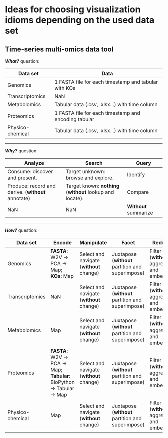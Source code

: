 # Ideas for choosing visualization idioms depending on the used data set
## Time-series multi-omics data tool


***What?*** question:

Data set         | Data                                                 
---|---
Genomics         | 1 FASTA file for each timestamp and tabular with KOs 
Transcriptomics  | NaN                                                  
Metabolomics     | Tabular data (.csv, .xlsx...) with time column       
Proteomics       | 1 FASTA file for each timestamp and encoding tabular 
Physico-chemical | Tabular data (.csv, .xlsx...) with time column       

---
***Why?*** question:

Analyze                                        | Search                              | Query      
---|---|---
Consume: discover and present.                 | Target unknown: browse and explore. | Identify
Produce: record and derive. (**without** annotate) | Target known: **nothing** (**without** lookup and locate).      | Compare
NaN										    	| NaN					 | **Without** summarize

---
***How?*** question:

Data set         | Encode                                               | Manipulate                        | Facet                     | Reduce
---|---|---|---|---
Genomics         | **FASTA**: W2V -> PCA -> Map; **KOs**: Map                              | Select and navigate (**without** change) | Juxtapose (**without** partition and superimpose) | Filter (**without** aggregate and embed)
Transcriptomics  | NaN                                                                     | Select and navigate (**without** change) | Juxtapose (**without** partition and superimpose) |Filter (**without** aggregate and embed)
Metabolomics     | Map                                                                     | Select and navigate (**without** change) | Juxtapose (**without** partition and superimpose) |Filter (**without** aggregate and embed)
Proteomics       | **FASTA**: W2V -> PCA -> Map; **Tabular**: BioPython -> Tabular -> Map  | Select and navigate (**without** change) | Juxtapose (**without** partition and superimpose) |Filter (**without** aggregate and embed)
Physico-chemical | Map                                                                     | Select and navigate (**without** change) | Juxtapose (**without** partition and superimpose) |Filter (**without** aggregate and embed)